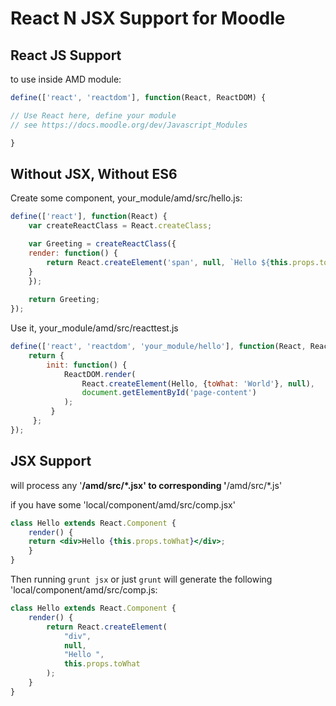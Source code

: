 # React N JSX Support for Moodle

## React JS Support

to use inside AMD module:

``` js
define(['react', 'reactdom'], function(React, ReactDOM) {

// Use React here, define your module
// see https://docs.moodle.org/dev/Javascript_Modules

}

```

## Without JSX, Without ES6
Create some component, your_module/amd/src/hello.js:
``` js
define(['react'], function(React) {
    var createReactClass = React.createClass;

    var Greeting = createReactClass({
	render: function() {
	    return React.createElement('span', null, `Hello ${this.props.toWhat}`);
	}
    });
    
    return Greeting;
});

```

Use it, your_module/amd/src/reacttest.js

``` js
define(['react', 'reactdom', 'your_module/hello'], function(React, ReactDOM, Hello) {
    return {
        init: function() {
            ReactDOM.render(
                React.createElement(Hello, {toWhat: 'World'}, null),
                document.getElementById('page-content')
            );
         }
     };
});
```

## JSX Support

will process any '**/amd/src/*.jsx' to corresponding '**/amd/src/*.js'

if you have some 'local/component/amd/src/comp.jsx'

``` jsx
class Hello extends React.Component {
    render() {
	return <div>Hello {this.props.toWhat}</div>;
    }
}
```

Then running ```grunt jsx``` or just ```grunt```
will generate the following 'local/component/amd/src/comp.js:

``` js
class Hello extends React.Component {
	render() {
		return React.createElement(
			"div",
			null,
			"Hello ",
			this.props.toWhat
		);
	}
}
```

